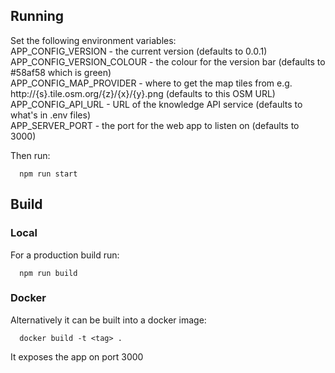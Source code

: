 

## Running
Set the following environment variables:<br/>
  APP_CONFIG_VERSION - the current version (defaults to 0.0.1)<br/>
  APP_CONFIG_VERSION_COLOUR - the colour for the version bar (defaults to #58af58 which is green)<br/>
  APP_CONFIG_MAP_PROVIDER - where to get the map tiles from e.g. http://{s}.tile.osm.org/{z}/{x}/{y}.png (defaults to this OSM URL)<br/>
  APP_CONFIG_API_URL - URL of the knowledge API service (defaults to what's in .env files)<br/>
  APP_SERVER_PORT - the port for the web app to listen on (defaults to 3000)


Then run:<br/>
```  
  npm run start
```

## Build
### Local
For a production build run: <br/>
```
  npm run build
```

### Docker
Alternatively it can be built into a docker image:
```
  docker build -t <tag> .
```

It exposes the app on port 3000